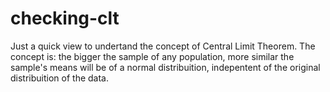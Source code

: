 # checking-clt
Just a quick view to undertand the concept of Central Limit Theorem. 
The concept is: the bigger the sample of any population, more similar the sample's means will be of a normal distribuition, indepentent of the original distribuition of the data. 
